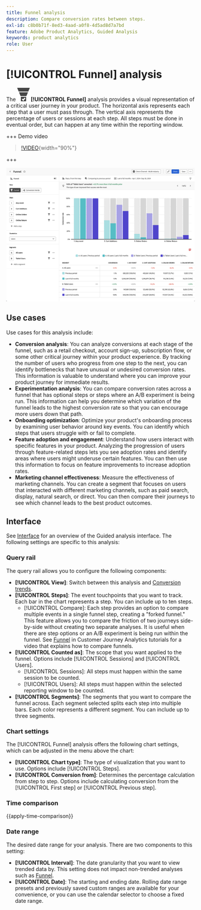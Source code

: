 ```yaml
---
title: Funnel analysis
description: Compare conversion rates between steps.
exl-id: c8b0b71f-8ed3-4aad-a0f8-4d5ad8d7a7bd
feature: Adobe Product Analytics, Guided Analysis
keywords: product analytics
role: User
---
```

# [!UICONTROL Funnel] analysis

The ![ConversionFunnel](/help/assets/icons/ConversionFunnel.svg)**[!UICONTROL Funnel]** analysis provides a visual representation of a critical user journey in your product. The horizontal axis represents each step that a user must pass through. The vertical axis represents the percentage of users or sessions at each step. All steps must be done in eventual order, but can happen at any time within the reporting window.

+++ Demo video

>[!VIDEO](https://video.tv.adobe.com/v/3421663/?learn=on){width="90%"}

+++

![Funnel time compare](../assets/funnel-compare.png)

## Use cases

Use cases for this analysis include:

* **Conversion analysis**: You can analyze conversions at each stage of the funnel, such as a retail checkout, account sign-up, subscription flow, or some other critical journey within your product experience. By tracking the number of users who progress from one step to the next, you can identify bottlenecks that have unusual or undesired conversion rates. This information is valuable to understand where you can improve your product journey for immediate results.
* **Experimentation analysis**: You can compare conversion rates across a funnel that has optional steps or steps where an A/B experiment is being run. This information can help you determine which variation of the funnel leads to the highest conversion rate so that you can encourage more users down that path.
* **Onboarding optimization**: Optimize your product's onboarding process by examining user behavior around key events. You can identify which steps that users struggle with or fail to complete.
* **Feature adoption and engagement**: Understand how users interact with specific features in your product. Analyzing the progression of users through feature-related steps lets you see adoption rates and identify areas where users might underuse certain features. You can then use this information to focus on feature improvements to increase adoption rates.
* **Marketing channel effectiveness**: Measure the effectiveness of marketing channels. You can create a segment that focuses on users that interacted with different marketing channels, such as paid search, display, natural search, or direct. You can then compare their journeys to see which channel leads to the best product outcomes.

## Interface

See [Interface](../overview.md#interface) for an overview of the Guided analysis interface. The following settings are specific to this analysis:

### Query rail

The query rail allows you to configure the following components:

* **[!UICONTROL View]**: Switch between this analysis and [Conversion trends](conversion-trends.md).
* **[!UICONTROL Steps]**: The event touchpoints that you want to track. Each bar in the chart represents a step. You can include up to ten steps.
  * [!UICONTROL Compare]: Each step provides an option to compare multiple events in a single funnel step, creating a "forked funnel." This feature allows you to compare the friction of two journeys side-by-side without creating two separate analyses. It is useful when there are step options or an A/B experiment is being run within the funnel. See [Funnel](https://experienceleague.adobe.com/en/docs/customer-journey-analytics-learn/tutorials/guided-analysis/funnel) in Customer Journey Analytics tutorials for a video that explains how to compare funnels.
* **[!UICONTROL Counted as]**: The scope that you want applied to the funnel. Options include [!UICONTROL Sessions] and [!UICONTROL Users].
  * [!UICONTROL Sessions]: All steps must happen within the same session to be counted.
  * [!UICONTROL Users]: All steps must happen within the selected reporting window to be counted.
* **[!UICONTROL Segments]**: The segments that you want to compare the funnel across. Each segment selected splits each step into multiple bars. Each color represents a different segment. You can include up to three segments.

### Chart settings

The [!UICONTROL Funnel] analysis offers the following chart settings, which can be adjusted in the menu above the chart:

* **[!UICONTROL Chart type]**: The type of visualization that you want to use. Options include [!UICONTROL Steps].
* **[!UICONTROL Conversion from]**: Determines the percentage calculation from step to step. Options include calculating conversion from the [!UICONTROL First step] or [!UICONTROL Previous step].

### Time comparison

{{apply-time-comparison}}



### Date range

The desired date range for your analysis. There are two components to this setting:

* **[!UICONTROL Interval]**: The date granularity that you want to view trended data by. This setting does not impact non-trended analyses such as [Funnel](funnel.md). 
* **[!UICONTROL Date]**: The starting and ending date. Rolling date range presets and previously saved custom ranges are available for your convenience, or you can use the calendar selector to choose a fixed date range.
